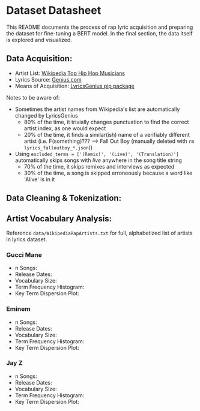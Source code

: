 # Dataset Datasheet
This README documents the process of rap lyric acquisition and preparing the dataset for fine-tuning a BERT model. In the final section, the data itself is explored and visualized. 

## Data Acquisition:
* Artist List: [Wikipedia Top Hip Hop Musicians](https://en.wikipedia.org/wiki/List_of_hip_hop_musicians)
* Lyrics Source: [Genius.com](https://genius.com)
* Means of Acquisition: [LyricsGenius pip package](https://github.com/johnwmillr/LyricsGenius)

Notes to be aware of:  
* Sometimes the artist names from Wikipedia's list are automatically changed by LyricsGenius
    - 80% of the time, it trivially changes punctuation to find the correct artist index, as one would expect 
    - 20% of the time, it finds a similar(ish) name of a verifiably different artist (i.e. F(something)??? --> Fall Out Boy (manually deleted with `rm lyrics_falloutboy_*.json`))
* Using `excluded_terms = ['(Remix)', '(Live)', '(Translation)']` automatically skips songs with *live* anywhere in the song title string 
    - 70% of the time, it skips remixes and interviews as expected
    - 30% of the time, a song is skipped erroneously because a word like 'Alive' is in it

## Data Cleaning & Tokenization:

## Artist Vocabulary Analysis:
Reference `data/WikipediaRapArtists.txt` for full, alphabetized list of artists in lyrics dataset. 

### Gucci Mane
* n Songs: 
* Release Dates:
* Vocabulary Size: 
* Term Frequency Histogram: 
* Key Term Dispersion Plot: 

### Eminem
* n Songs: 
* Release Dates:
* Vocabulary Size: 
* Term Frequency Histogram: 
* Key Term Dispersion Plot: 

### Jay Z
* n Songs: 
* Release Dates:
* Vocabulary Size: 
* Term Frequency Histogram: 
* Key Term Dispersion Plot: 
